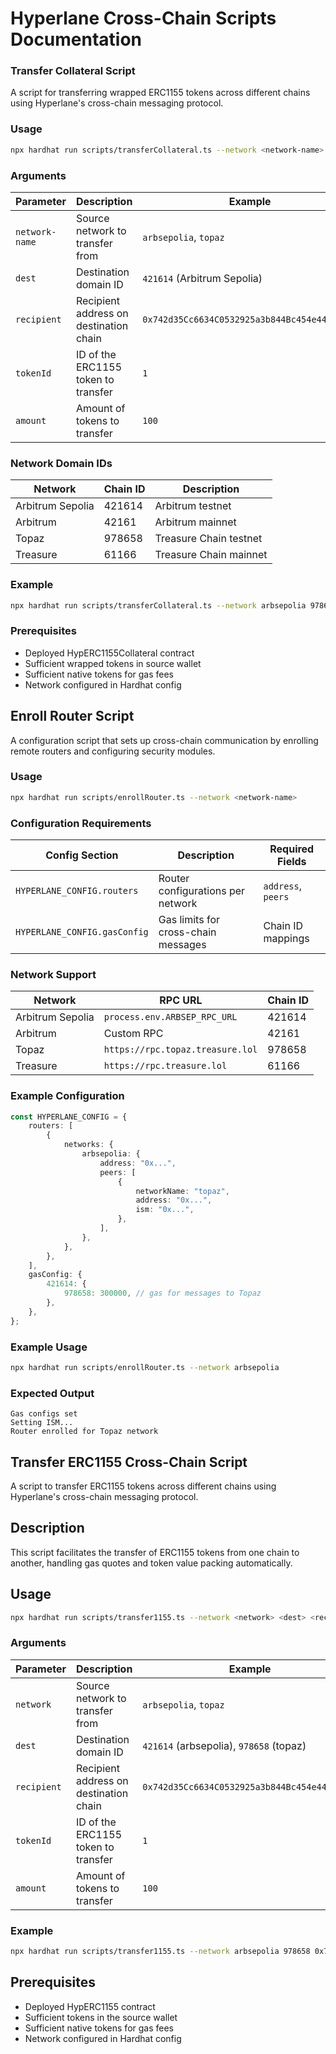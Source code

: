 # Hyperlane Cross-Chain Scripts Documentation

### Transfer Collateral Script

A script for transferring wrapped ERC1155 tokens across different chains using Hyperlane's cross-chain messaging protocol.

### Usage

```bash
npx hardhat run scripts/transferCollateral.ts --network <network-name> <dest> <recipient> <tokenId> <amount>
```

### Arguments

| Parameter      | Description                            | Example                                      |
| -------------- | -------------------------------------- | -------------------------------------------- |
| `network-name` | Source network to transfer from        | `arbsepolia`, `topaz`                        |
| `dest`         | Destination domain ID                  | `421614` (Arbitrum Sepolia)                  |
| `recipient`    | Recipient address on destination chain | `0x742d35Cc6634C0532925a3b844Bc454e4438f44e` |
| `tokenId`      | ID of the ERC1155 token to transfer    | `1`                                          |
| `amount`       | Amount of tokens to transfer           | `100`                                        |

### Network Domain IDs

| Network          | Chain ID | Description            |
| ---------------- | -------- | ---------------------- |
| Arbitrum Sepolia | 421614   | Arbitrum testnet       |
| Arbitrum         | 42161    | Arbitrum mainnet       |
| Topaz            | 978658   | Treasure Chain testnet |
| Treasure         | 61166    | Treasure Chain mainnet |

### Example

```bash
npx hardhat run scripts/transferCollateral.ts --network arbsepolia 978658 0x742d35Cc6634C0532925a3b844Bc454e4438f44e 1 100
```

### Prerequisites

- Deployed HypERC1155Collateral contract
- Sufficient wrapped tokens in source wallet
- Sufficient native tokens for gas fees
- Network configured in Hardhat config

## Enroll Router Script

A configuration script that sets up cross-chain communication by enrolling remote routers and configuring security modules.

### Usage

```bash
npx hardhat run scripts/enrollRouter.ts --network <network-name>
```

### Configuration Requirements

| Config Section               | Description                         | Required Fields    |
| ---------------------------- | ----------------------------------- | ------------------ |
| `HYPERLANE_CONFIG.routers`   | Router configurations per network   | `address`, `peers` |
| `HYPERLANE_CONFIG.gasConfig` | Gas limits for cross-chain messages | Chain ID mappings  |

### Network Support

| Network          | RPC URL                          | Chain ID |
| ---------------- | -------------------------------- | -------- |
| Arbitrum Sepolia | `process.env.ARBSEP_RPC_URL`     | 421614   |
| Arbitrum         | Custom RPC                       | 42161    |
| Topaz            | `https://rpc.topaz.treasure.lol` | 978658   |
| Treasure         | `https://rpc.treasure.lol`       | 61166    |

### Example Configuration

```typescript
const HYPERLANE_CONFIG = {
    routers: [
        {
            networks: {
                arbsepolia: {
                    address: "0x...",
                    peers: [
                        {
                            networkName: "topaz",
                            address: "0x...",
                            ism: "0x...",
                        },
                    ],
                },
            },
        },
    ],
    gasConfig: {
        421614: {
            978658: 300000, // gas for messages to Topaz
        },
    },
};
```

### Example Usage

```bash
npx hardhat run scripts/enrollRouter.ts --network arbsepolia
```

### Expected Output

```
Gas configs set
Setting ISM...
Router enrolled for Topaz network
```

## Transfer ERC1155 Cross-Chain Script

A script to transfer ERC1155 tokens across different chains using Hyperlane's cross-chain messaging protocol.

## Description

This script facilitates the transfer of ERC1155 tokens from one chain to another, handling gas quotes and token value packing automatically.

## Usage

```bash
npx hardhat run scripts/transfer1155.ts --network <network> <dest> <recipient> <tokenId> <amount>
```

### Arguments

| Parameter   | Description                            | Example                                      |
| ----------- | -------------------------------------- | -------------------------------------------- |
| `network`   | Source network to transfer from        | `arbsepolia`, `topaz`                        |
| `dest`      | Destination domain ID                  | `421614` (arbsepolia), `978658` (topaz)      |
| `recipient` | Recipient address on destination chain | `0x742d35Cc6634C0532925a3b844Bc454e4438f44e` |
| `tokenId`   | ID of the ERC1155 token to transfer    | `1`                                          |
| `amount`    | Amount of tokens to transfer           | `100`                                        |

### Example

```bash
npx hardhat run scripts/transfer1155.ts --network arbsepolia 978658 0x742d35Cc6634C0532925a3b844Bc454e4438f44e 1 100
```

## Prerequisites

- Deployed HypERC1155 contract
- Sufficient tokens in the source wallet
- Sufficient native tokens for gas fees
- Network configured in Hardhat config
